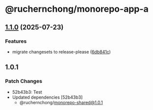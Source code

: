 # @ruchernchong/monorepo-app-a

## [1.1.0](https://github.com/ruchernchong/monorepo-demo/compare/app-a-v1.0.0...app-a-v1.1.0) (2025-07-23)


### Features

* migrate changesets to release-please ([6db841c](https://github.com/ruchernchong/monorepo-demo/commit/6db841c20a55e8abb995fca6495d49c92fe0e2a1))

## 1.0.1

### Patch Changes

- 52b43b3: Test
- Updated dependencies [52b43b3]
  - @ruchernchong/monorepo-shared@1.0.1
